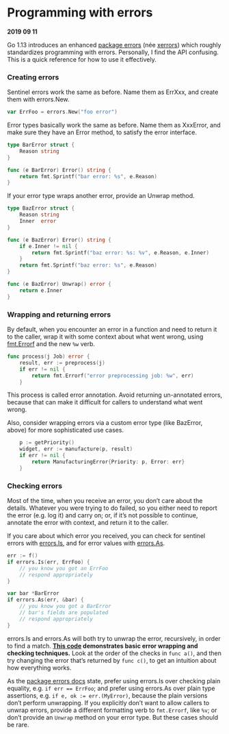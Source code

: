 # Programming with errors

**2019 09 11**

Go 1.13 introduces an enhanced [package errors](https://golang.org/pkg/errors) (née [xerrors](https://godoc.org/golang.org/x/xerrors)) which roughly standardizes programming with errors. Personally, I find the API confusing. This is a quick reference for how to use it effectively.

### Creating errors

Sentinel errors work the same as before. Name them as ErrXxx, and create them with errors.New.

```go
var ErrFoo = errors.New("foo error")
```

Error types basically work the same as before. Name them as XxxError, and make sure they have an Error method, to satisfy the error interface.

```go
type BarError struct {
	Reason string
}

func (e BarError) Error() string {
	return fmt.Sprintf("bar error: %s", e.Reason)
}
```

If your error type wraps another error, provide an Unwrap method.

```go
type BazError struct {
	Reason string
	Inner  error
}

func (e BazError) Error() string {
	if e.Inner != nil {
		return fmt.Sprintf("baz error: %s: %v", e.Reason, e.Inner)
	}
	return fmt.Sprintf("baz error: %s", e.Reason)
}

func (e BazError) Unwrap() error {
	return e.Inner
}
```

### Wrapping and returning errors

By default, when you encounter an error in a function and need to return it to the caller, wrap it with some context about what went wrong, using [fmt.Errorf](https://golang.org/pkg/fmt#Errorf) and the new `%w` verb.

```go
func process(j Job) error {
	result, err := preprocess(j)
	if err != nil {
		return fmt.Errorf("error preprocessing job: %w", err)
	}
```

This process is called error annotation. Avoid returning un-annotated errors, because that can make it difficult for callers to understand what went wrong.

Also, consider wrapping errors via a custom error type (like BazError, above) for more sophisticated use cases.

```go
	p := getPriority()
	widget, err := manufacture(p, result)
	if err != nil {
		return ManufacturingError{Priority: p, Error: err}
	}
```

### Checking errors

Most of the time, when you receive an error, you don’t care about the details. Whatever you were trying to do failed, so you either need to report the error (e.g. log it) and carry on; or, if it’s not possible to continue, annotate the error with context, and return it to the caller.

If you care about which error you received, you can check for sentinel errors with [errors.Is](https://golang.org/pkg/errors#Is), and for error values with [errors.As](https://golang.org/pkg/errors#As).

```go
err := f()
if errors.Is(err, ErrFoo) {
	// you know you got an ErrFoo
	// respond appropriately
}

var bar *BarError
if errors.As(err, &bar) {
	// you know you got a BarError
	// bar's fields are populated
	// respond appropriately
}
```

errors.Is and errors.As will both try to unwrap the error, recursively, in order to find a match. **[This code](https://play.golang.org/p/GorSR6HTWzf) demonstrates basic error wrapping and checking techniques.** Look at the order of the checks in `func a()`, and then try changing the error that’s returned by `func c()`, to get an intuition about how everything works.

As the [package errors docs](https://golang.org/pkg/errors/) state, prefer using errors.Is over checking plain equality, e.g. `if err == ErrFoo`; and prefer using errors.As over plain type assertions, e.g. `if e, ok := err.(MyError)`, because the plain versions don’t perform unwrapping. If you explicitly don’t want to allow callers to unwrap errors, provide a different formatting verb to `fmt.Errorf`, like `%v`; or don’t provide an `Unwrap` method on your error type. But these cases should be rare.
